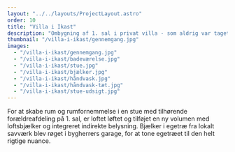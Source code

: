 ```yaml
---
layout: "../../layouts/ProjectLayout.astro"
order: 10
title: "Villa i Ikast"
description: "Ombygning af 1. sal i privat villa - som aldrig var taget i brug"
thumbnail: "/villa-i-ikast/gennemgang.jpg"
images:
  - "/villa-i-ikast/gennemgang.jpg"
  - "/villa-i-ikast/badeværelse.jpg"
  - "/villa-i-ikast/stue.jpg"
  - "/villa-i-ikast/bjælker.jpg"
  - "/villa-i-ikast/håndvask.jpg"
  - "/villa-i-ikast/håndvask-tæt.jpg"
  - "/villa-i-ikast/stue-udsigt.jpg"
---
```


For at skabe rum og rumfornemmelse i en stue med tilhørende forældreafdeling på 1. sal, er loftet løftet og tilføjet en ny volumen med loftsbjælker og integreret indirekte belysning. Bjælker i egetræ fra lokalt savværk blev røget i bygherrers garage, for at tone egetræet til den helt rigtige nuance.
